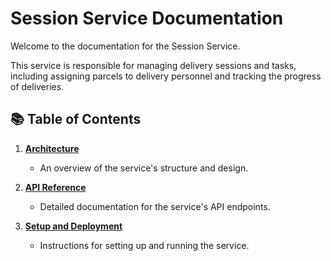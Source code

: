 # Session Service Documentation

Welcome to the documentation for the Session Service.

This service is responsible for managing delivery sessions and tasks, including assigning parcels to delivery personnel and tracking the progress of deliveries.

## 📚 Table of Contents

1.  **[Architecture](./ARCHITECTURE.md)**
    *   An overview of the service's structure and design.

2.  **[API Reference](./API.md)**
    *   Detailed documentation for the service's API endpoints.

3.  **[Setup and Deployment](./SETUP.md)**
    *   Instructions for setting up and running the service.
